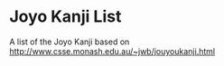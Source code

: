 Joyo Kanji List
===============

A list of the Joyo Kanji based on http://www.csse.monash.edu.au/~jwb/jouyoukanji.html
